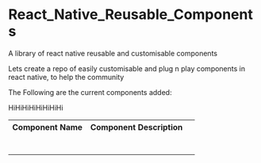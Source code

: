 # React_Native_Reusable_Components
A library of react native reusable and customisable components

Lets create a repo of easily customisable and plug n play components in react native, to help the community

The Following are the current components added:<br/>
<table>
  <th>Component Name</th>
  <th>Component Description</th>
  <td><tr>Hi</tr></td>
  <td><tr>Hi</tr></td>
  <td><tr>Hi</tr></td>
  <td><tr>Hi</tr></td>
  <td><tr>Hi</tr></td>
  <td><tr>Hi</tr></td>
  <td><tr>Hi</tr></td>
  <td><tr>Hi</tr></td>
 </table>

